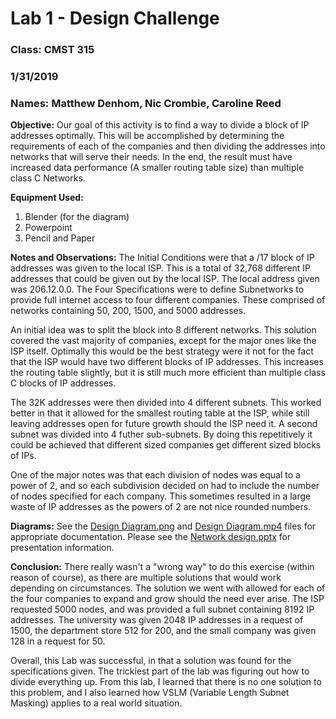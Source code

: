 # Lab 1 - Design Challenge

### Class: CMST 315

### 1/31/2019

### Names: Matthew Denhom, Nic Crombie, Caroline Reed

**Objective:** Our goal of this activity is to find a way to divide a block of IP addresses optimally. This will be accomplished by determining the requirements of each of the companies and then dividing the addresses into networks that will serve their needs. In the end, the result must have increased data performance (A smaller routing table size) than multiple class C Networks.

**Equipment Used:**
1. Blender (for the diagram)
2. Powerpoint
3. Pencil and Paper

**Notes and Observations:** The Initial Conditions were that a /17 block of IP addresses was given to the local ISP. This is a total of 32,768 different IP addresses that could be given out by the local ISP. The local address given was 206.12.0.0. The Four Specifications were to define Subnetworks to provide full internet access to four different companies. These comprised of networks containing 50, 200, 1500, and 5000 addresses.

An initial idea was to split the block into 8 different networks. This solution covered the vast majority of companies, except for the major ones like the ISP itself. Optimally this would be the best strategy were it not for the fact that the ISP would have two different blocks of IP addresses. This increases the routing table slightly, but it is still much more efficient than multiple class C blocks of IP addresses.

The 32K addresses were then divided into 4 different subnets. This worked better in that it allowed for the smallest routing table at the ISP, while still leaving addresses open for future growth should the ISP need it. A second subnet was divided into 4 futher sub-subnets. By doing this repetitively it could be achieved that different sized companies get different sized blocks of IPs.

One of the major notes was that each division of nodes was equal to a power of 2, and so each subdivision decided on had to include the number of nodes specified for each company. This sometimes resulted in a large waste of IP addresses as the powers of 2 are not nice rounded numbers.

**Diagrams:** See the [Design Diagram.png](https://github.com/Matthew-Denholm/Sys-Administration-Lab-Reports/blob/master/Lab%201%20-%20Design%20Challenge/Design%20Diagram.png) and [Design Diagram.mp4](https://github.com/Matthew-Denholm/Sys-Administration-Lab-Reports/blob/master/Lab%201%20-%20Design%20Challenge/Design%20Diagram0001-1216.mp4) files for appropriate documentation. Please see the [Network design.pptx](https://github.com/Matthew-Denholm/Sys-Administration-Lab-Reports/blob/master/Lab%201%20-%20Design%20Challenge/Network%20design.pptx) for presentation information.

**Conclusion:** There really wasn't a "wrong way" to do this exercise (within reason of course), as there are multiple solutions that would work depending on circumstances. The solution we went with allowed for each of the four companies to expand and grow should the need ever arise. The ISP requested 5000 nodes, and was provided a full subnet containing 8192 IP addresses. The university was given 2048 IP addresses in a request of 1500, the department store 512 for 200, and the small company was given 128 in a request for 50.

Overall, this Lab was successful, in that a solution was found for the specifications given. The trickiest part of the lab was figuring out how to divide everything up. From this lab, I learned that there is no one solution to this problem, and I also learned how VSLM (Variable Length Subnet Masking) applies to a real world situation. 
